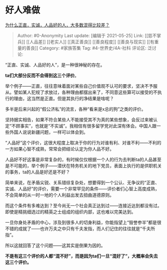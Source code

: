# 好人难做
[为什么正直，实诚，人品好的人，大多数混得比较差？](https://www.zhihu.com/question/399524158/answer/1899480931)

> Author: #0-Anonymity
> Last update: [编辑于 2021-05-25]
> Link: [[慈不掌兵]] [[人品差]] [[老实人]] [[真正善良]] [[善良程度]] [[善良与现实]] [[有重量的善良]]
> Category: #家族答集
> Tag: #4-世界史/4A-社科
> 评论区:
> 泛讨论:

“正直、实诚、人品好的人”，是一种很神秘的存在。

**ta们大部分反而不会得到这三个评价**。

举个例子——正直，往往意味着面对某些自己价值观不认可的要求，坚决不予服从。譬如某人犯规了求放过，各种理由都摆出来了，不同意这些算可以接受的不执行的理由，这当然是正直。但是其执行的净结果是啥呢？

多半是后来兴起的“假公济私”的流言，各种“看来是x总的狗”之类的评价。

坚持据实相告，如果不符合某些人不能接受其不为真的某些想象，会反过来被认定“不顾事实”，也就是“不实诚”。我相信有很多留学党对此深有体会。中国人跟一些外国人说说新疆问题，一样可以体会到。

“人品好”这个评价，这很大程度上取决于你的行为对谁有利、对谁不利——不利的一方如果心智不成熟，常常会把结论认定为你人品不好。

人品好不好这事是非常复杂的，有时候仅仅根据一个人的行为去判断ta的人品甚至是不可能的，举个例子——潜伏在特务机关的地下党员，表面上执行的是供职机关的事务，ta的人品是好还是不好？

简单来说，在矛盾尖锐、关系错综复杂处，想要得到一个公认、无争议的“正直、实诚、人品好”的评价，需要一个非常罕见的条件——评价者们心智上高度成熟，不会简单的从一时一地的个人利益出发去扭曲道德原则。

而这个条件有多难达到？至今尚无一个社会真正达到过——连接近达到都没有过。即使是精挑细选过的精英之士组成的组织内部，这也难以完美达到。

一旦你身处矛盾的中心，涉及到很多人的切身利益，你能指望上“毁誉参半”都是很不错的成就了——也许万夫之中只有千夫发指，而人们记住的往往就是“千夫所指”。

所以这就回答了这个问题——这其实是倒果为因的。

**不是有这三个评价的人都“混不好”，而是因为ta们一旦“混好了”，大概率会失去这三个评价。**
